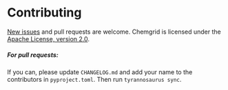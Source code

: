 # Contributing

[New issues](https://github.com/dmyersturnbull/chemgrid-service/issues) and pull requests are welcome.
Chemgrid is licensed under the [Apache License, version 2.0](https://www.apache.org/licenses/LICENSE-2.0).

##### For pull requests:
If you can, please update `CHANGELOG.md` and add your name to the contributors in `pyproject.toml`.
Then run `tyrannosaurus sync`.
